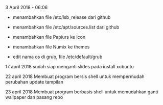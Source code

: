 3 April 2018 - 06:06
- menambahkan file /etc/lsb_release dari github
- menambahkan file /etc/apt/sources.list dari github
- menambahkan file Papiurs ke icon
- menambahkan file Numix ke themes

- edit nama os di grub, file /etc/default/grub

17 april 2018
sudah siap menganti slides pada install xubuntu

22 april 2018
Membuat program bersis shell untuk mempermudah perubahan update tampilan

23 april 2018
Membuat program berbasis shell untuk memudahkan ganti wallpaper dan pasang repo